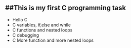 ##This is my first C programming task
---

- Hello C
- C variables, if,else and while
- C functions and nested loops
- C debugging
- C More function and more nested loops
